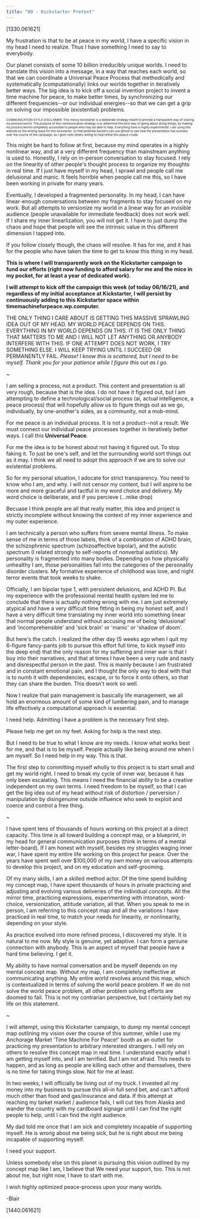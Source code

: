 ```yaml
---
title: "00 - Kickstarter Pretext"
---
```


[1330.061621]

My frustration is that to be at peace in my world, I have a specific vision in my head I need to realize. Thus I have something I need to say to everybody.

Our planet consists of some 10 billion irreducibly unique worlds. I need to translate this vision into a message, in a way that reaches each world, so that we can coordinate a Universal Peace Process that methodically and systematically (computationally) links our worlds together in iteratively better ways. The big idea is to kick off a social invention project to invent a time machine for peace, to make better times, by synchronizing our different frequencies--or our individual energies--so that we can get a grip on solving our impossible (existential) problems.

<p style="font-size:8px;">COMMUNICATION STYLE DISCLAIMER: This messy kickstarter is a deliberate strategy meant to provide a transparent way of sharing my process/world. The purpose of this communication strategy is to determine the best way of going about doing things, by making my process/world completely accessible to people who may be able to help. Everything here is highly experimental. I am using this website as the writing-base for this kickstarter, so that potential backers can use github to see how the presentation has evolved over the course of the campaign, as I glom onto others willing to help refine this peace-crude.<p>

This might be hard to follow at first, because my mind operates in a highly nonlinear way, and at a very different frequency than mainstream anything is used to. Honestly, I rely on in-person conversation to stay focused. I rely on the linearity of other people's thought process to organize my thoughts in real time. If I just have myself in my head, I sprawl and people call me delusional and manic. It feels horrible when people call me this, so I have been working in private for many years.

Eventually, I developed a fragmented personality. In my head, I can have linear-enough conversations between my fragments to stay focused on my work. But all attempts to versionize my world in a linear way for an invisible audience (people unavailable for immediate feedback) does not work well. If I share my inner linearlization, you will not get it. I have to just dump the chaos and hope that people will see the intrinsic value in this different dimension I tapped into.

If you follow closely though, the chaos will resolve. It has for me, and it has for the people who have taken the time to get to know this thing in my head.

**This is where I will transparently work on the Kickstarter campaign to fund our efforts (right now funding to afford salary for me and the mice in my pocket, for at least a year of dedicated work).**

**I will attempt to kick off the campaign this week (of today 06/16/21), and regardless of my initial acceptance at Kickstarter, I will persist by continuously adding to this Kickstarter space within timemachineforpeace.wp.computer.**

THE ONLY THING I CARE ABOUT IS GETTING THIS MASSIVE SPRAWLING IDEA OUT OF MY HEAD. MY WORLD PEACE DEPENDS ON THIS. EVERYTHING IN MY WORLD DEPENDS ON THIS. IT IS THE ONLY THING THAT MATTERS TO ME AND I WILL NOT LET ANYTHING OR ANYBODY INTERFERE WITH THIS. IF ONE ATTEMPT DOES NOT WORK, I TRY SOMETHING ELSE. I WILL KEEP TRYING UNTIL I SUCCEED OR PERMANENTLY FAIL. _Please! I know this is scattered, but I need to be myself. Thank you for your patience while I figure this out as I go._

~

I am selling a process, not a product. This content and presentation is all very rough, because that is the idea. I do not have it figured out, but I am attempting to define a technological/social process (ai, actual intelligence, a peace process) that will hopefully allow us to figure things out as we go, individually, by one-another's sides, as a community, not a mob-mind.

For me peace is an individual process. It is not a product--not a result. We must connect our individual peace processes together in iteratively better ways. I call this **Universal Peace**.

For me the idea is to be honest about not having it figured out. To stop faking it. To just be one's self, and let the surrounding world sort things out as it may. I think we all need to adopt this approach if we are to solve our existential problems.

So for my personal situation, I adocate for strict transparency. You need to know who I am, and why. I will not censor my content, but I will aspire to be more and more graceful and tactful in my word choice and delivery. My word choice is deliberate, and if you percieve (...mike drop)

Becuase I think people are all that really matter, this idea and project is strictly incomplete without knowing the context of my inner experience and my outer experience.

I am technically a person who suffers from severe mental illness. To make sense of me in terms of those labels, think of a combination of ADHD brain, the schizophrenic spectrum (schizoaffective bipolar), and the autistic spectrum (I related strongly to self-reports of nonverbal autistics). My personality is fragmented into many bodies. Depending on how physically unhealthy I am, those personalities fall into the categories of the personality disorder clusters. My formative experience of childhood was love, and night terror events that took weeks to shake.

Officially, I am bipolar type 1, with persistent delusions, and ADHD PI. But my experience with the professional mental health system led me to conclude that there is actually nothing wrong with me. I am just extremely atypical and have a very difficult time fitting in being my honest self, and I have a very difficult time translating my inner world into something linear that normal people understand without accusing me of being 'delusional' and 'incomprehensible' and 'sick brain' or 'manic' or 'shadow of doom'.

But here's the catch. I realized the other day (5 weeks ago when I quit my 6-figure fancy-pants job to pursue this effort full time, to kick myself into the deep end) that the only reason for my suffering and inner war is that I buy into their narratives, and that at times I have been a very rude and nasty and disrespectful person in the past. This is mainly because I am frustrated and in constant emotional pain, and I thought the only way to deal with that is to numb it with dependencies, escape, or to force it onto others, so that they can share the burden. This doesn't work so well.

Now I realize that pain management is basically life management, we all hold an enormous amount of some kind of lumbering pain, and to manage life effectively a computational approach is essential.

I need help. Admitting I have a problem is the necessary first step.

Please help me get on my feet. Asking for help is the next step.

But I need to be true to what I know are my needs. I know what works best for me, and that is to be myself. People actually like being around me when I am myself. So I need help in my way. This is that.

The first step to committing myself wholly to this project is to start small and get my world right. I need to break my cycle of inner war, because it has only been escalating. This means I need the financial ability to be a creative independent on my own terms. I need freedom to be myself, so that I can get the big idea out of my head without risk of distortion / perversion / manipulation by disingenuine outside influence who seek to exploit and coerce and control a free thing.

~

I have spent tens of thousands of hours working on this project at a direct capacity. This time is all toward building a concept map, or a blueprint, in my head for general communication purposes (think in terms of a mental letter-board). If I am honest with myself, besides my struggles waging inner war, I have spent my entire life working on this project for peace. Over the years have spent well over $100,000 of my own money on various attempts to develop this project, and on my education and self-grooming.

Of my many skills, I am a skilled method actor. Of the time spend building my concept map, I have spent thousands of hours in private practicing and adjusting and evolving various deliveries of the individual concepts. All the mirror time, practicing expressions, experimenting with intonation, word-choice, versionization, attitude variation, all that. When you speak to me in person, I am referring to this concept map and all the variations I have practiced in real time, to match your needs for linearity, or nonlinearity, depending on your style.

As practice evolved into more refined process, I discovered my style. It is natural to me now. My style is genuine, yet adaptive. I can form a geniune connection with anybody. This is an aspect of myself that people have a hard time believing. I get it.

My ability to have normal conversation and be myself depends on my mental concept map. Without my map, I am completely ineffective at communicating anything. My entire world revolves around this map, which is contextualized in terms of solving the world peace problem. If we do not solve the world peace problem, all other problem solving efforts are doomed to fail. This is not my contrarian perspective, but I certainly bet my life on this statement.

~

I will attempt, using this Kickstarter campaign, to dump my mental concept map outlining my vision over the course of this summer, while I use my Anchorage Market 'Time Machine For Peace!' booth as an outlet for practicing my presentation to arbitrary interested strangers. I will rely on others to resolve this concept map in real time. I understand exactly what I am getting myself into, and I am terrified. But I am not afraid. This needs to happen, and as long as people are killing each other and themselves, there is no time for taking things slow. Not for me at least.

In two weeks, I will officially be living out of my truck. I invested all my money into my business to pursue this all-in full send bet, and can't afford much other than food and gas/insurance and data. If this attempt at reaching my tarket market / audience fails, I will cut ties from Alaska and wander the country with my cardboard signage until I can find the right people to help, until I can find the right audience.

My dad told me once that I am sick and completely incapable of supporting myself. He is wrong about me being sick, but he is right about me being incapable of supporting myself.

I need your support.

Unless somebody else on this planet is pursuing this vision outlined by my concept map like I am, I believe that We need your support, too. This is not about me, but right now, I have to start with me.

I wish highly optimized peace-process upon your many worlds.

-Blair

[1440.061621]

